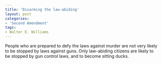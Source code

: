 ```yaml
---
title: 'Disarming the law-abiding'
layout: post
categories:
- 'Second Amendment'
tags:
- Walter E. Williams
---
```


People who are prepared to defy the laws against murder are not very likely to be stopped by laws against guns. Only law-abiding citizens are likely to be stopped by gun control laws, and to become sitting ducks.